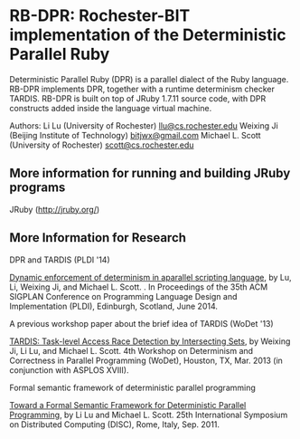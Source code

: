# RB-DPR: Rochester-BIT implementation of the Deterministic Parallel Ruby

Deterministic Parallel Ruby (DPR) is a parallel dialect of the Ruby language.
RB-DPR implements DPR, together with a runtime determinism checker TARDIS.
RB-DPR is built on top of JRuby 1.7.11 source code, with DPR constructs added inside
the language virtual machine. 

Authors: 
  Li Lu (University of Rochester) <llu@cs.rochester.edu>
  Weixing Ji (Beijing Institute of Technology) <bitjwx@gmail.com>
  Michael L. Scott (University of Rochester) <scott@cs.rochester.edu>

## More information for running and building JRuby programs

JRuby (http://jruby.org/)

## More Information for Research

DPR and TARDIS (PLDI '14)

[Dynamic enforcement of determinism in aparallel scripting
language](http://dl.acm.org/citation.cfm?id=2594300), by Lu, Li, Weixing Ji,
and Michael L. Scott. . In Proceedings of the 35th ACM SIGPLAN Conference on
Programming Language Design and Implementation (PLDI), Edinburgh, Scotland,
June 2014. 

A previous workshop paper about the brief idea of TARDIS (WoDet '13)

[TARDIS: Task-level Access Race Detection by Intersecting
Sets](http://www.cs.rochester.edu/u/scott/papers/2013_WoDet_TARDIS.pdf), by
Weixing
Ji, Li  Lu, and Michael L. Scott.  4th Workshop on Determinism and Correctness in
Parallel Programming (WoDet), Houston, TX, Mar. 2013 (in conjunction with
ASPLOS XVIII). 

Formal semantic framework of deterministic parallel programming

[Toward a Formal Semantic Framework for Deterministic Parallel
Programming](https://cs.rochester.edu/u/scott/papers/2011_disc.pdf), by Li Lu
and Michael L. Scott.  25th International Symposium on Distributed Computing
(DISC), Rome, Italy, Sep. 2011.

